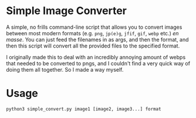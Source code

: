 Simple Image Converter
================
A simple, no frills command-line script that allows you to convert images between most modern formats (e.g. `png`, `jp(e)g`, `jfif`, `gif`, `webp` etc.) *en masse*. You can just feed the filenames in as args, and then the format, and then this script will convert all the provided files to the specified format.

I originally made this to deal with an incredibly annoying amount of webps that needed to be converted to pngs, and I couldn't find a very quick way of doing them all together. So I made a way myself.

Usage
======
`python3 simple_convert.py image1 [image2, image3...] format`